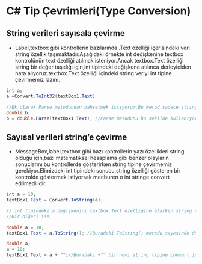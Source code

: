 # C# Tip Çevrimleri(Type Conversion)
## String verileri sayısala çevirme
- Label,textbox gibi kontrollerin bazılarında .Text özelliği içerisindeki veri string özellik taşımaktadır.Aşağıdaki örnekte int değişkenine textbox kontrolünün text özelliği atılmak isteniyor.Ancak textbox.Text özelliği string bir değer taşıdığı için,int tipindeki değişkene atılınca derleyiciden hata alıyoruz.textbox.Text özelliği içindeki string veriyi int tipine çevirmemiz lazım.

```C#
int a;
a =Convert.ToInt32(textBox1.Text)

//Ek olarak Parse metodundan bahsetmek istiyorum.Bu metod sadece string veriler üzerinde dönüştürme yaparken geçerlidir.
double b;
b = double.Parse(textBox1.Text); //Parse metodunu bu şekilde kullanıyoruz. Dikkat edilmesi gereken nokta sadece string tipleri başka tiplere dönüştürürken kullanılır.
```

## Sayısal verileri string’e çevirme
- MessageBox,label,textbox gibi bazı kontrollerin yazı özellikleri string olduğu için,bazı matematiksel hesaplama gibi benzer olayların sonuclarını bu kontrollerde gösterirken string tipine çevirmemiz gerekiyor.Elimizdeki int tipindeki sonucu,string özelliği gösteren bir kontrolde göstermek istiyorsak mecburen o int stringe convert edilmedilidir.

```C#
int a = 10;
textBox1.Text = Convert.ToString(a);

// int tipindeki a değişkenini textbox.Text özelliğine atarken string tipine dönüştürülerek atılmış.Bunun sebebini artık biliyorsunuz.string tipine dönüştürmenin farklı kalıpları vardır.Biri yukarda gösterdiğimiz klasik biçimdir. 
//Bir diğeri ise,

double a = 10;
textBox1.Text = a.ToString(); //Buradaki ToString() metodu sayesinde double tipinde ki a değişkenini stringe çevirmiş oldum.

double a;
a = 10;
textBox1.Text = a + "";//Buradaki +"" bir nevi string tipine convert işlemidir.Şöylede düşünülebilir.String ile int toplamı stringtir.
```